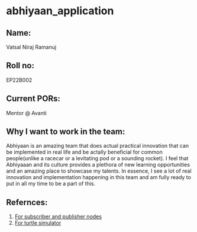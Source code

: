 # abhiyaan_application

## Name:
Vatsal Niraj Ramanuj

## Roll no:
EP22B002

## Current PORs:
Mentor @ Avanti

## Why I want to work in the team:
Abhiyaan is an amazing team that does actual practical innovation that can be implemented in real life and be actally beneficial for common people(unlike a racecar or a levitating pod or a sounding rocket). I feel that Abhiyaaan and its culture provides a plethora of new learning opportunities and an amazing place to showcase my talents. In essence, I see a lot of real innovation and implementation happening in this team and am fully ready to put in all my time to be a part of this.

## Refernces:
1. [For subscriber and publisher nodes](https://www.youtube.com/watch?v=Qk4vLFhvfbI&list=PLLSegLrePWgIbIrA4iehUQ-impvIXdd9Q)
2. [For turtle simulator](http://wiki.ros.org/turtlesim/Tutorials/Go%20to%20Goal)
